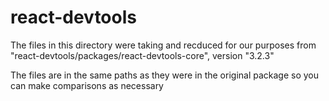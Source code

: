 # react-devtools

The files in this directory were taking and recduced for our purposes from "react-devtools/packages/react-devtools-core", version "3.2.3"

The files are in the same paths as they were in the original package so you can make comparisons as necessary